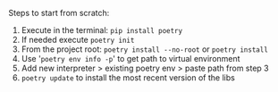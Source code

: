 Steps to start from scratch:
1. Execute in the terminal: `pip install poetry`
2. If needed execute `poetry init`
3. From the project root: `poetry install --no-root` or `poetry install`
4. Use '`poetry env info -p`' to get path to virtual environment
5. Add new interpreter > existing poetry env > paste path from step 3
6. `poetry update` to install the most recent version of the libs
